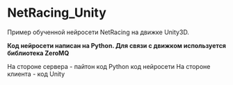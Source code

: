 # NetRacing_Unity
Пример обученной нейросети NetRacing на движке Unity3D.

__Код нейросети написан на Python. Для связи с движком используется библиотека ZeroMQ__

На стороне сервера - пайтон код Python код нейросети
На стороне клиента - код Unity
